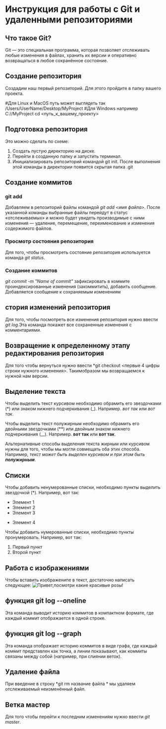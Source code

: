# Инструкция для работы  с Git и удаленными репозиториями

## Что такое Git?
Git — это специальная программа, которая позволяет отслеживать любые изменения в файлах, хранить их версии и оперативно возвращаться в любое сохранённое состояние.
## Cоздание репозитория
Создадим наш первый репозиторий. Для этого пройдите в папку вашего проекта.

#Для Linux и MacOS путь может выглядеть так /Users/UserName/Desktop/MyProject
#Для Windows например С://MyProject
cd <путь_к_вашему_проекту>

## Подготовка репозитория
Это можно сделать по схеме:

1.	Создать пустую директорию на диске.
2.	Перейти в созданную папку и запустить терминал.
3.	Инициализировать репозиторий командой git init. После выполнения этой команды в директории появится скрытая папка .git

## Создание коммитов

### git add
Добавляем в репозиторий файлы командой *git add <имя файла>*. После указанной команды выбранные файлы перейдут в статус «отслеживаемых» и можно будет увидеть производимые с ними изменения ― удаление, перемещение, переименование и изменения содержимого файлов.

### Просмотр состояния репозитория
Для того, чтобы просмотреть состояние репозитория используется команда *git status*.

### Создание коммитов
*git commit -m "Name of commit"*    зафиксировать в коммите проиндексированные изменения (закоммитить), добавить сообщение. Добавляется сообщение к сохраняемым изменениям

## стория изменений репозитория
Для того, чтобы посмотреть все изменения репозитория нужно ввести *git log*.Эта команда покажет все сохраненные изменения с комментариями.

## Возвращение к определенному этапу редактирования репозитория
Для того чтобы вернуться нужно ввести *git checkout <первые 4 цифры строки нужного изменения>. Такимобразом мы возвращаемся к нужной нам версии.

## Выделение текста

Чтобы выделить текст курсивом необходимо обрамить его звездочками (*) или знаком нижнего подчеркивания (_). Например. *вот так* или _вот так_.

Чтобы выделить текст полужирным необходимо обрамить его двойными звездочками (**) или двойным знаком нижнего подчеркивания (__). Например. **вот так** или __вот так__.

Альтернативные способы выделения текста жирным или курсивом нужны для того, чтобы мы могли совмещать оба этих способа. Например, _текст может быть выделен курсивом и при этом быть **полужирным**_.

## Списки

Чтобы добавить ненумерованные списки, необходимо пункты выделить звездочкой (*). Например, вот так:
* Элемент 1
* Элемент 2
* Элемент 3
+ Элемент 4

Чтобы добавить нумерованные списки, необходимо пункты пронумеровать. Например, вот так:
1. Первый пункт
2. Второй пункт

## Работа с изображениями

Чтобы вставить изображенипе в текст, достаточно написать следующее:
![Привет,посмотри какие красивые розы!](Rose.jpg)

## функция git log --oneline
Эта команда выводит историю коммитов в компактном формате, где каждый коммит отображается в одной строке.

## функция git log --graph
Эта команда отображает историю коммитов в виде графа, где каждый коммит представлен как точка, а линии показывают, как коммиты связаны между собой (например, при слиянии веток).


## Удаление файла
При введение в строку *git rm название файла * мы удаляем отслеживаемый неизменённый файл.

## Ветка мастер
Для того чтобы перейти к последним изменениям нужно ввести *git master*.

